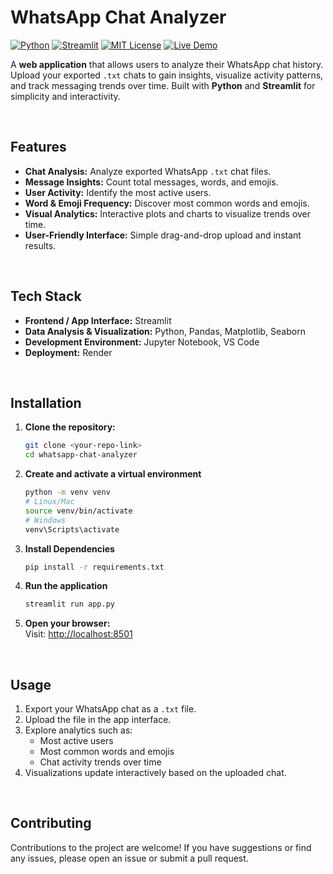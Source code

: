 # WhatsApp Chat Analyzer

[![Python](https://img.shields.io/badge/Python-3.13-blue)](https://www.python.org/)
[![Streamlit](https://img.shields.io/badge/Streamlit-1.30-orange)](https://streamlit.io/)
[![MIT License](https://img.shields.io/badge/License-MIT-green)](LICENSE)
[![Live Demo](https://img.shields.io/badge/Live%20Demo-Click%20Here-brightgreen)](https://whatsapp-chat-analyzer-hgat.onrender.com/)

A **web application** that allows users to analyze their WhatsApp chat history. Upload your exported `.txt` chats to gain insights, visualize activity patterns, and track messaging trends over time. Built with **Python** and **Streamlit** for simplicity and interactivity.

<br>

## Features

- **Chat Analysis:** Analyze exported WhatsApp `.txt` chat files.  
- **Message Insights:** Count total messages, words, and emojis.  
- **User Activity:** Identify the most active users.  
- **Word & Emoji Frequency:** Discover most common words and emojis.  
- **Visual Analytics:** Interactive plots and charts to visualize trends over time.  
- **User-Friendly Interface:** Simple drag-and-drop upload and instant results.  

<br>

## Tech Stack

- **Frontend / App Interface:** Streamlit  
- **Data Analysis & Visualization:** Python, Pandas, Matplotlib, Seaborn  
- **Development Environment:** Jupyter Notebook, VS Code  
- **Deployment:** Render  

<br>

## Installation

1. **Clone the repository:**  
   ```bash
   git clone <your-repo-link>
   cd whatsapp-chat-analyzer

2. **Create and activate a virtual environment**
    ```bash
    python -m venv venv
    # Linux/Mac
    source venv/bin/activate
    # Windows
    venv\Scripts\activate

3. **Install Dependencies**
    ```bash
    pip install -r requirements.txt

4. **Run the application**
    ```bash
    streamlit run app.py

5. **Open your browser:**  
    Visit: [http://localhost:8501](http://localhost:8501)

<br>

## Usage

1. Export your WhatsApp chat as a `.txt` file.
2. Upload the file in the app interface.
3. Explore analytics such as:
    - Most active users
    - Most common words and emojis
    - Chat activity trends over time
4. Visualizations update interactively based on the uploaded chat.

<br>

## Contributing

Contributions to the project are welcome! If you have suggestions or find any issues, please open an issue or submit a pull request.